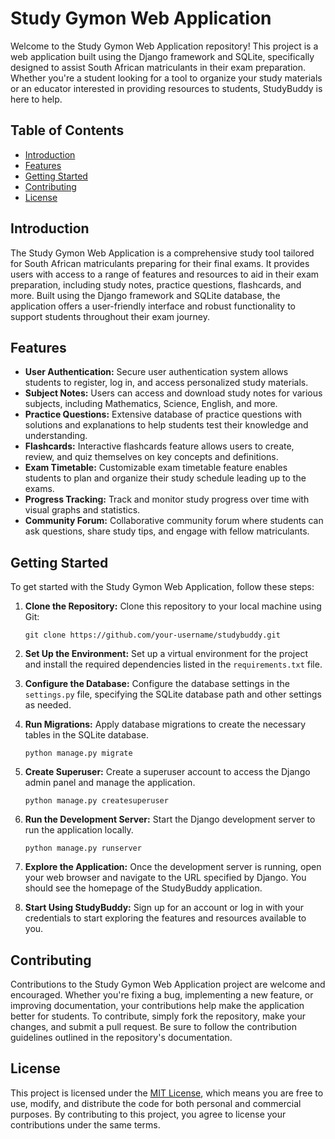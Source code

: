 # Study Gymon Web Application

Welcome to the Study Gymon Web Application repository! This project is a web application built using the Django framework and SQLite, specifically designed to assist South African matriculants in their exam preparation. Whether you're a student looking for a tool to organize your study materials or an educator interested in providing resources to students, StudyBuddy is here to help.

## Table of Contents

- [Introduction](#introduction)
- [Features](#features)
- [Getting Started](#getting-started)
- [Contributing](#contributing)
- [License](#license)

## Introduction

The Study Gymon Web Application is a comprehensive study tool tailored for South African matriculants preparing for their final exams. It provides users with access to a range of features and resources to aid in their exam preparation, including study notes, practice questions, flashcards, and more. Built using the Django framework and SQLite database, the application offers a user-friendly interface and robust functionality to support students throughout their exam journey.

## Features

- **User Authentication:** Secure user authentication system allows students to register, log in, and access personalized study materials.
- **Subject Notes:** Users can access and download study notes for various subjects, including Mathematics, Science, English, and more.
- **Practice Questions:** Extensive database of practice questions with solutions and explanations to help students test their knowledge and understanding.
- **Flashcards:** Interactive flashcards feature allows users to create, review, and quiz themselves on key concepts and definitions.
- **Exam Timetable:** Customizable exam timetable feature enables students to plan and organize their study schedule leading up to the exams.
- **Progress Tracking:** Track and monitor study progress over time with visual graphs and statistics.
- **Community Forum:** Collaborative community forum where students can ask questions, share study tips, and engage with fellow matriculants.

## Getting Started

To get started with the Study Gymon Web Application, follow these steps:

1. **Clone the Repository:** Clone this repository to your local machine using Git:

    ```
    git clone https://github.com/your-username/studybuddy.git
    ```

2. **Set Up the Environment:** Set up a virtual environment for the project and install the required dependencies listed in the `requirements.txt` file.

3. **Configure the Database:** Configure the database settings in the `settings.py` file, specifying the SQLite database path and other settings as needed.

4. **Run Migrations:** Apply database migrations to create the necessary tables in the SQLite database.

    ```
    python manage.py migrate
    ```

5. **Create Superuser:** Create a superuser account to access the Django admin panel and manage the application.

    ```
    python manage.py createsuperuser
    ```

6. **Run the Development Server:** Start the Django development server to run the application locally.

    ```
    python manage.py runserver
    ```

7. **Explore the Application:** Once the development server is running, open your web browser and navigate to the URL specified by Django. You should see the homepage of the StudyBuddy application.

8. **Start Using StudyBuddy:** Sign up for an account or log in with your credentials to start exploring the features and resources available to you.

## Contributing

Contributions to the Study Gymon Web Application project are welcome and encouraged. Whether you're fixing a bug, implementing a new feature, or improving documentation, your contributions help make the application better for students. To contribute, simply fork the repository, make your changes, and submit a pull request. Be sure to follow the contribution guidelines outlined in the repository's documentation.

## License

This project is licensed under the [MIT License](LICENSE), which means you are free to use, modify, and distribute the code for both personal and commercial purposes. By contributing to this project, you agree to license your contributions under the same terms.
